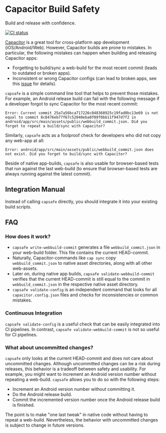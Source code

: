 # Capacitor Build Safety

Build and release with confidence.

<a href="https://github.com/fkirc/capacitor-build-safety/actions?query=branch%3Amaster"><img alt="CI status" src="https://github.com/fkirc/capacitor-build-safety/workflows/CI/badge.svg/?branch=master"></a>

[Capacitor](https://capacitorjs.com/) is a great tool for cross-platform app development (iOS/Android/Web).
However, Capacitor builds are prone to mistakes.
In particular, the following mistakes can happen when building and releasing Capacitor apps:

- Forgetting to build/sync a web-build for the most recent commit (leads to outdated or broken apps).
- Inconsistent or wrong Capacitor configs (can lead to broken apps, see this [issue](https://github.com/ionic-team/capacitor/discussions/1478) for details).

`capsafe` is a simple command line tool that helps to prevent those mistakes.
For example, an Android release build can fail with the following message if a developer forgot to sync Capacitor for the most recent commit:

`Error: Current commit 25a7a56bca717226c048368925c19fad0bc13e69 is not equal to commit 8c8476eb77f67c52040eba0f09f0bb11f947d7f2 in android/app/src/main/assets/public/webbuild_commit.json. Did you forget to repeat a build/sync with Capacitor?`

Similarly, `capsafe` acts as a foolproof check for developers who did not copy any web-app at all:

`Error: android/app/src/main/assets/public/webbuild_commit.json does not exist. Did you forget to build/sync with Capacitor?`

Beside of native app-builds, `capsafe` is also usable for browser-based tests that run against the last web-build (to ensure that browser-based tests are always running against the latest commit).

## Integration Manual

Instead of calling `capsafe` directly, you should integrate it into your existing build scripts.

## FAQ

### How does it work?

- `capsafe write-webbuild-commit` generates a file `webbuild_commit.json` in your web-build folder. This file contains the current HEAD-commit.
- Naturally, Capacitor-commands like `cap sync` copy `webbuild_commit.json` to native asset directories, along with all other web-assets.
- Later on, during native app builds, `capsafe validate-webbuild-commit` verifies that the current HEAD-commit is still equal to the commit in `webbuild_commit.json` in the respective native asset directory.
- `capsafe validate-config` is an independent command that looks for all `capacitor.config.json` files and checks for inconsistencies or common mistakes.

### Continuous Integration

`capsafe validate-config` is a useful check that can be easily integrated into CI pipelines.
In contrast, `capsafe validate-webbuild-commit` is not so useful for CI pipelines.

### What about uncommitted changes?

`capsafe` only looks at the current HEAD-commit and does not care about uncommitted changes. Although uncommitted changes can be a risk during releases, this behavior is a tradeoff between safety and usability.
For example, you might want to increment an Android version number without repeating a web-build.
`capsafe` allows you to do so with the following steps:
- Increment an Android version number without committing it.
- Do the Android release build.
- Commit the incremented version number once the Android release build is finished.

The point is to make "one last tweak" in native code without having to repeat a web-build. Nevertheless, the behavior with uncommitted changes is subject to change in future versions.
